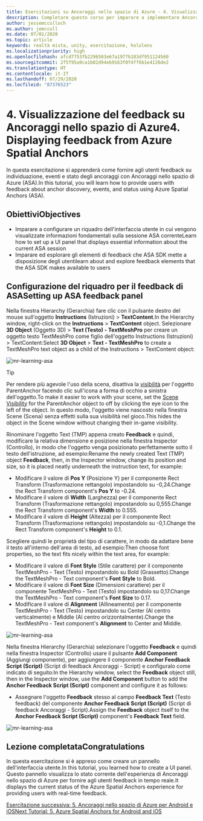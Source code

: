 ```yaml
---
title: Esercitazioni su Ancoraggi nello spazio di Azure - 4. Visualizzazione del feedback su Ancoraggi nello spazio di Azure
description: Completare questo corso per imparare a implementare Ancoraggi nello spazio di Azure in un'applicazione di realtà mista.
author: jessemcculloch
ms.author: jemccull
ms.date: 07/01/2020
ms.topic: article
keywords: realtà mista, unity, esercitazione, hololens
ms.localizationpriority: high
ms.openlocfilehash: afcd7753fb2296503e67a1977b183df951124560
ms.sourcegitcommit: 2f5f95a9ca1b02d94eb9163f0f4ff6b1e4126de2
ms.translationtype: HT
ms.contentlocale: it-IT
ms.lasthandoff: 07/29/2020
ms.locfileid: "87376523"
---
```

# <a name="4-displaying-feedback-from-azure-spatial-anchors"></a><span data-ttu-id="5e19c-105">4. Visualizzazione del feedback su Ancoraggi nello spazio di Azure</span><span class="sxs-lookup"><span data-stu-id="5e19c-105">4. Displaying feedback from Azure Spatial Anchors</span></span>

<span data-ttu-id="5e19c-106">In questa esercitazione si apprenderà come fornire agli utenti feedback su individuazione, eventi e stato degli ancoraggi con Ancoraggi nello spazio di Azure (ASA).</span><span class="sxs-lookup"><span data-stu-id="5e19c-106">In this tutorial, you will learn how to provide users with feedback about anchor discovery, events, and status using Azure Spatial Anchors (ASA).</span></span>

## <a name="objectives"></a><span data-ttu-id="5e19c-107">Obiettivi</span><span class="sxs-lookup"><span data-stu-id="5e19c-107">Objectives</span></span>

* <span data-ttu-id="5e19c-108">Imparare a configurare un riquadro dell'interfaccia utente in cui vengono visualizzate informazioni fondamentali sulla sessione ASA corrente</span><span class="sxs-lookup"><span data-stu-id="5e19c-108">Learn how to set up a UI panel that displays essential information about the current ASA session</span></span>
* <span data-ttu-id="5e19c-109">Imparare ed esplorare gli elementi di feedback che ASA SDK mette a disposizione degli utenti</span><span class="sxs-lookup"><span data-stu-id="5e19c-109">learn about and explore feedback elements that the ASA SDK makes available to users</span></span>

## <a name="setting-up-asa-feedback-panel"></a><span data-ttu-id="5e19c-110">Configurazione del riquadro per il feedback di ASA</span><span class="sxs-lookup"><span data-stu-id="5e19c-110">Setting up ASA feedback panel</span></span>

<span data-ttu-id="5e19c-111">Nella finestra Hierarchy (Gerarchia) fare clic con il pulsante destro del mouse sull'oggetto **Instructions** (Istruzioni)  > **TextContent**.</span><span class="sxs-lookup"><span data-stu-id="5e19c-111">In the Hierarchy window, right-click on the **Instructions** > **TextContent** object.</span></span> <span data-ttu-id="5e19c-112">Selezionare **3D Object** (Oggetto 3D)  > **Text (Testo) - TextMeshPro** per creare un oggetto testo TextMeshPro come figlio dell'oggetto Instructions (Istruzioni) > TextContent:</span><span class="sxs-lookup"><span data-stu-id="5e19c-112">Select **3D Object** > **Text - TextMeshPro** to create a TextMeshPro text object as a child of the Instructions > TextContent object:</span></span>

![mr-learning-asa](images/mr-learning-asa/asa-04-section1-step1-1.png)

> [!TIP]
> <span data-ttu-id="5e19c-114">Per rendere più agevole l'uso della scena, disattiva la <a href="https://docs.unity3d.com/Manual/SceneVisibility.html" target="_blank">visibilità</a> per l'oggetto ParentAnchor facendo clic sull'icona a forma di occhio a sinistra dell'oggetto.</span><span class="sxs-lookup"><span data-stu-id="5e19c-114">To make it easier to work with your scene, set the  <a href="https://docs.unity3d.com/Manual/SceneVisibility.html" target="_blank">Scene Visibility</a> for the ParentAnchor object to off by clicking the eye icon to the left of the object.</span></span> <span data-ttu-id="5e19c-115">In questo modo, l'oggetto viene nascosto nella finestra Scene (Scena) senza effetti sulla sua visibilità nel gioco.</span><span class="sxs-lookup"><span data-stu-id="5e19c-115">This hides the object in the Scene window without changing their in-game visibility.</span></span>

<span data-ttu-id="5e19c-116">Rinominare l'oggetto Text (TMP) appena creato **Feedback** e quindi, modificare la relativa dimensione e posizione nella finestra Inspector (Controllo), in modo che l'oggetto venga posizionato perfettamente sotto il testo dell'istruzione, ad esempio:</span><span class="sxs-lookup"><span data-stu-id="5e19c-116">Rename the newly created Text (TMP) object **Feedback**, then, in the Inspector window, change its position and size, so it is placed neatly underneath the instruction text, for example:</span></span>

* <span data-ttu-id="5e19c-117">Modificare il valore di **Pos Y** (Posizione Y) per il componente Rect Transform (Trasformazione rettangolo) impostandolo su -0,24.</span><span class="sxs-lookup"><span data-stu-id="5e19c-117">Change the Rect Transform component's **Pos Y** to -0.24.</span></span>
* <span data-ttu-id="5e19c-118">Modificare il valore di **Width** (Larghezza) per il componente Rect Transform (Trasformazione rettangolo) impostandolo su 0,555.</span><span class="sxs-lookup"><span data-stu-id="5e19c-118">Change the Rect Transform component's **Width** to 0.555.</span></span>
* <span data-ttu-id="5e19c-119">Modificare il valore di **Height** (Altezza) per il componente Rect Transform (Trasformazione rettangolo) impostandolo su -0,1.</span><span class="sxs-lookup"><span data-stu-id="5e19c-119">Change the Rect Transform component's **Height** to 0.1.</span></span>

<span data-ttu-id="5e19c-120">Scegliere quindi le proprietà del tipo di carattere, in modo da adattare bene il testo all'interno dell'area di testo, ad esempio:</span><span class="sxs-lookup"><span data-stu-id="5e19c-120">Then choose font properties, so the text fits nicely within the text area, for example:</span></span>

* <span data-ttu-id="5e19c-121">Modificare il valore di **Font Style** (Stile carattere) per il componente TextMeshPro - Text (Testo) impostandolo su Bold (Grassetto).</span><span class="sxs-lookup"><span data-stu-id="5e19c-121">Change the TextMeshPro - Text component's **Font Style** to Bold.</span></span>
* <span data-ttu-id="5e19c-122">Modificare il valore di **Font Size** (Dimensioni carattere) per il componente TextMeshPro - Text (Testo) impostandolo su 0,17.</span><span class="sxs-lookup"><span data-stu-id="5e19c-122">Change the TextMeshPro - Text component's **Font Size** to 0.17.</span></span>
* <span data-ttu-id="5e19c-123">Modificare il valore di **Alignment** (Allineamento) per il componente TextMeshPro - Text (Testo) impostandolo su Center (Al centro verticalmente) e Middle (Al centro orizzontalmente).</span><span class="sxs-lookup"><span data-stu-id="5e19c-123">Change the TextMeshPro - Text component's **Alignment** to Center and Middle.</span></span>

![mr-learning-asa](images/mr-learning-asa/asa-04-section1-step1-2.png)

<span data-ttu-id="5e19c-125">Nella finestra Hierarchy (Gerarchia) selezionare l'oggetto **Feedback** e quindi nella finestra Inspector (Controllo) usare il pulsante **Add Component** (Aggiungi componente), per aggiungere il componente **Anchor Feedback Script (Script)** (Script di feedback Ancoraggi - Script) e configuralo come indicato di seguito:</span><span class="sxs-lookup"><span data-stu-id="5e19c-125">In the Hierarchy window, select the **Feedback** object still, then in the Inspector window, use the **Add Component** button to add the **Anchor Feedback Script (Script)** component and configure it as follows:</span></span>

* <span data-ttu-id="5e19c-126">Assegnare l'oggetto **Feedback** stesso al campo **Feedback Text** (Testo feedback) del componente **Anchor Feedback Script (Script)** (Script di feedback Ancoraggi - Script).</span><span class="sxs-lookup"><span data-stu-id="5e19c-126">Assign the **Feedback** object itself to the **Anchor Feedback Script (Script)** component's **Feedback Text** field.</span></span>

![mr-learning-asa](images/mr-learning-asa/asa-04-section1-step1-3.png)

## <a name="congratulations"></a><span data-ttu-id="5e19c-128">Lezione completata</span><span class="sxs-lookup"><span data-stu-id="5e19c-128">Congratulations</span></span>

<span data-ttu-id="5e19c-129">In questa esercitazione si è appreso come creare un pannello dell'interfaccia utente.</span><span class="sxs-lookup"><span data-stu-id="5e19c-129">In this tutorial, you learned how to create a UI panel.</span></span> <span data-ttu-id="5e19c-130">Questo pannello visualizza lo stato corrente dell'esperienza di Ancoraggi nello spazio di Azure per fornire agli utenti feedback in tempo reale.</span><span class="sxs-lookup"><span data-stu-id="5e19c-130">It displays the current status of the Azure Spatial Anchors experience for providing users with real-time feedback.</span></span>

[<span data-ttu-id="5e19c-131">Esercitazione successiva: 5. Ancoraggi nello spazio di Azure per Android e iOS</span><span class="sxs-lookup"><span data-stu-id="5e19c-131">Next Tutorial: 5. Azure Spatial Anchors for Android and iOS</span></span>](mr-learning-asa-05.md)
